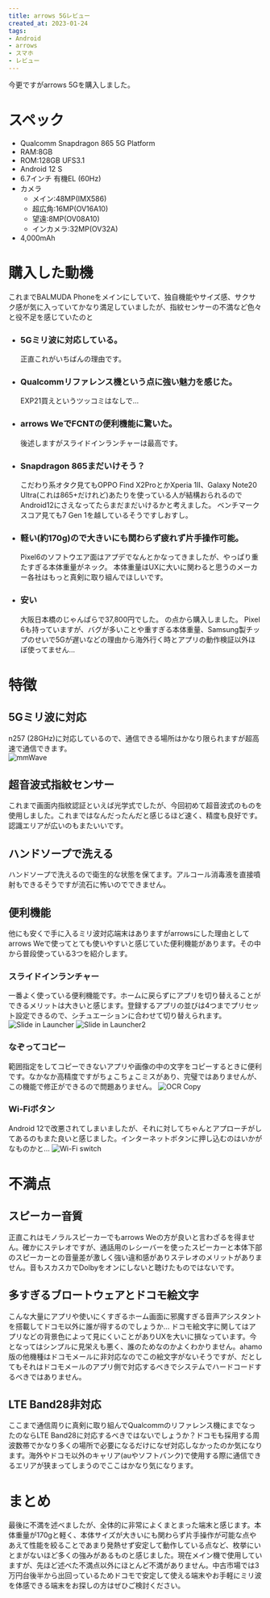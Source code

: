 ```yaml
---
title: arrows 5Gレビュー
created_at: 2023-01-24
tags:
- Android
- arrows
- スマホ
- レビュー
---
```


今更ですがarrows 5Gを購入しました。

# スペック
 - Qualcomm Snapdragon 865 5G Platform
 - RAM:8GB
 - ROM:128GB UFS3.1
 - Android 12 S
 - 6.7インチ 有機EL (60Hz)
 - カメラ
   - メイン:48MP(IMX586)
   - 超広角:16MP(OV16A10)
   - 望遠:8MP(OV08A10)
   - インカメラ:32MP(OV32A)
 - 4,000mAh


# 購入した動機
これまでBALMUDA Phoneをメインにしていて、独自機能やサイズ感、サクサク感が気に入っていてかなり満足していましたが、指紋センサーの不満など色々と役不足を感じていたのと
- ### 5Gミリ波に対応している。
  正直これがいちばんの理由です。
- ### Qualcommリファレンス機という点に強い魅力を感じた。
  EXP21買えというツッコミはなしで...
- ### arrows WeでFCNTの便利機能に驚いた。
  後述しますがスライドインランチャーは最高です。
- ### Snapdragon 865まだいけそう？
  こだわり系オタク見てもOPPO Find X2ProとかXperia 1II、Galaxy Note20 Ultra(これは865+だけれど)あたりを使っている人が結構おられるのでAndroid12にさえなってたらまだまだいけるかと考えました。
  ベンチマークスコア見ても7 Gen 1を越しているそうですしおすし。
- ### 軽い(約170g)ので大きいにも関わらず疲れず片手操作可能。
  Pixel6のソフトウエア面はアプデでなんとかなってきましたが、やっぱり重たすぎる本体重量がネック。
  本体重量はUXに大いに関わると思うのメーカー各社はもっと真剣に取り組んでほしいです。
- ### 安い
  大阪日本橋のじゃんぱらで37,800円でした。
  の点から購入しました。
Pixel 6も持っていますが、バグが多いことや重すぎる本体重量、Samsung製チップのせいで5Gが遅いなどの理由から海外行く時とアプリの動作検証以外ほぼ使ってません...

# 特徴
## 5Gミリ波に対応
n257 (28GHz)に対応しているので、通信できる場所はかなり限られますが超高速で通信できます。<br>
![mmWave](https://lh3.googleusercontent.com/63ZVUuoQ8hV3u77EZOT9e8Qhd2KbmdDBY8mkq50k4gZ7IxTxYsZvYQK8iMVi24M4NAgl8bOZX3OcaDjmZVeSnsOIQKjoVNnwdv4zxEQNriJv-CWcgACniEVkk0_Mwz0YZ-o0iWiVP6I=w2400)
##  超音波式指紋センサー
これまで画面内指紋認証といえば光学式でしたが、今回初めて超音波式のものを使用しました。これまではなんだったんだと感じるほど速く、精度も良好です。認識エリアが広いのもまたいいです。
## ハンドソープで洗える
ハンドソープで洗えるので衛生的な状態を保てます。アルコール消毒液を直接噴射もできるそうですが流石に怖いのでできません。
## 便利機能
他にも安くで手に入るミリ波対応端末はありますがarrowsにした理由としてarrows Weで使ってとても使いやすいと感じていた便利機能があります。その中から普段使っている3つを紹介します。
### スライドインランチャー
一番よく使っている便利機能です。ホームに戻らずにアプリを切り替えることができるメリットは大きいと感じます。登録するアプリの並びは4つまでプリセット設定できるので、シチュエーションに合わせて切り替えられます。
![Slide in Launcher](https://lh3.googleusercontent.com/sJlpTQ2ekvxeRb5084FSiliT50LfpkZzG3x8NBFsI8FGW2ZW4VX90UokzIpgvcyYMyAX5dScRLMD9DifQXxphN0bBVpRR5NKUOZTBOP3MqfL2vvjIslFgTBGF87w123yxCSW21oQY4A=w2400)
![Slide in Launcher2](https://lh3.googleusercontent.com/HsXH5Bz-j0aL7sbPpR96NFJIwVUHTZNd40Bcg7i5Pu4ogLj7o9N9N9N-OSJtk8UzmSmKz3H0C7VCwqXCSCNA9JKe53jj184e0Uei-OUvFPVi6lrH-7PEkpFeiA0BRqfIycbvgLeY2Sk=w2400)
### なぞってコピー
範囲指定をしてコピーできないアプリや画像の中の文字をコピーするときに便利です。なかなか高精度ですがちょこちょこミスがあり、完璧ではありませんが、この機能で修正ができるので問題ありません。
![OCR Copy](https://lh3.googleusercontent.com/yvDkFwiNEmV5hbpmYJEWHxsoK9WGZfVJyqBS9BN_O6sSqNL42bf4sB2kGDLs08BgANn1ycUdbxgeO5izGLC2eX25o3SHZSdFuMMLx0qYYxkos6PuyW0vbyTZLHLj-YEwGxFnZ2Pxerw=w2400)
### Wi-Fiボタン
Android 12で改悪されてしまいましたが、それに対してちゃんとアプローチがしてあるのもまた良いと感じました。インターネットボタンに押し込むのはいかがなものかと...
![Wi-Fi switch](https://lh3.googleusercontent.com/oWXjAoLmn87TjoyjmsoGqVL6PoKGQf51nLuVEP2d8NLumAuVz8NZhulNX-62cqYR_MyN5-2Li4Juq1cFcryF5gfUrx-LxDcYLrYJp_zguKhxKlWIM7wKWljQQhVGvPTI7iGPRLHqX00=w2400)

# 不満点
## スピーカー音質
正直これはモノラルスピーカーでもarrows Weの方が良いと言わざるを得ません。確かにステレオですが、通話用のレシーバーを使ったスピーカーと本体下部のスピーカーとの音量差が激しく強い違和感がありステレオのメリットがありません。音もスカスカでDolbyをオンにしないと聴けたものではないです。
## 多すぎるブロートウェアとドコモ絵文字
こんな大量にアプリや使いにくすぎるホーム画面に邪魔すぎる音声アシスタントを搭載してドコモ以外に誰が得するのでしょうか... ドコモ絵文字に関してはアプリなどの背景色によって見にくいことがありUXを大いに損なっています。今となってはシンプルに見栄えも悪く、誰のためなのかよくわかりません。ahamo版の他機種はドコモメールに非対応なのでこの絵文字がないそうですが、だとしてもそれはドコモメールのアプリ側で対応するべきでシステムでハードコードするべきではありません。 
## LTE Band28非対応
ここまで通信周りに真剣に取り組んでQualcommのリファレンス機にまでなったのならLTE Band28に対応するべきではないでしょうか？ドコモも採用する周波数帯でかなり多くの場所で必要になるだけになぜ対応しなかったのか気になります。海外やドコモ以外のキャリア(auやソフトバンク)で使用する際に通信できるエリアが狭まってしまうのでここはかなり気になります。

# まとめ
最後に不満を述べましたが、全体的に非常によくまとまった端末と感じます。本体重量が170gと軽く、本体サイズが大きいにも関わらず片手操作が可能な点やあえて性能を絞ることであまり発熱せず安定して動作している点など、枚挙にいとまがないほど多くの強みがあるものと感じました。現在メイン機で使用していますが、先ほど述べた不満点以外にほとんど不満がありません。中古市場では3万円台後半から出回っているためドコモで安定して使える端末やお手軽にミリ波を体感できる端末をお探しの方はぜひご検討ください。